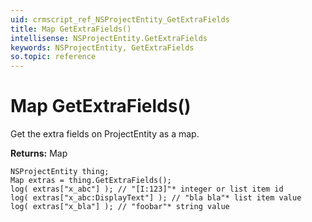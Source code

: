 ```yaml
---
uid: crmscript_ref_NSProjectEntity_GetExtraFields
title: Map GetExtraFields()
intellisense: NSProjectEntity.GetExtraFields
keywords: NSProjectEntity, GetExtraFields
so.topic: reference
---
```


# Map GetExtraFields()

Get the extra fields on ProjectEntity as a map.

**Returns:** Map

```crmscript
NSProjectEntity thing;
Map extras = thing.GetExtraFields();
log( extras["x_abc"] ); // "[I:123]"* integer or list item id
log( extras["x_abc:DisplayText"] ); // "bla bla"* list item value
log( extras["x_bla"] ); // "foobar"* string value
```

